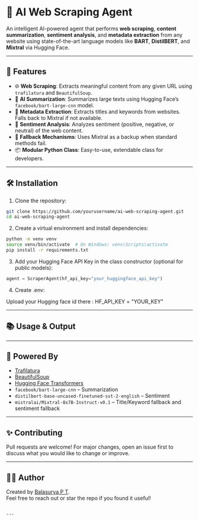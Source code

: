 
# 🤖 AI Web Scraping Agent

An intelligent AI-powered agent that performs **web scraping**, **content summarization**, **sentiment analysis**, and **metadata extraction** from any website using state-of-the-art language models like **BART**, **DistilBERT**, and **Mixtral** via Hugging Face.

---

## 🚀 Features

- 🌐 **Web Scraping**: Extracts meaningful content from any given URL using `trafilatura` and `BeautifulSoup`.
- 🧠 **AI Summarization**: Summarizes large texts using Hugging Face’s `facebook/bart-large-cnn` model.
- 📝 **Metadata Extraction**: Extracts titles and keywords from websites. Falls back to Mixtral if not available.
- 💬 **Sentiment Analysis**: Analyzes sentiment (positive, negative, or neutral) of the web content.
- 🔁 **Fallback Mechanisms**: Uses Mixtral as a backup when standard methods fail.
- 📦 **Modular Python Class**: Easy-to-use, extendable class for developers.

---

## 🛠 Installation

1. Clone the repository:

```bash
git clone https://github.com/yourusername/ai-web-scraping-agent.git
cd ai-web-scraping-agent
```

2. Create a virtual environment and install dependencies:

```bash
python -m venv venv
source venv/bin/activate  # On Windows: venv\Scripts\activate
pip install -r requirements.txt
```

3. Add your Hugging Face API Key in the class constructor (optional for public models):

```python
agent = ScraperAgent(hf_api_key="your_huggingface_api_key")
```
4. Create .env:

Upload your Hugging face id there : HF_API_KEY = "YOUR_KEY"

---

## 📚 Usage & Output
---

## 🧠 Powered By

- [Trafilatura](https://github.com/adbar/trafilatura)
- [BeautifulSoup](https://www.crummy.com/software/BeautifulSoup/)
- [Hugging Face Transformers](https://huggingface.co/)
- `facebook/bart-large-cnn` – Summarization  
- `distilbert-base-uncased-finetuned-sst-2-english` – Sentiment  
- `mistralai/Mixtral-8x7B-Instruct-v0.1` – Title/Keyword fallback and sentiment fallback  


---

## ✨ Contributing

Pull requests are welcome! For major changes, open an issue first to discuss what you would like to change or improve.

---

## 🧑‍💻 Author

Created by [Balasurya P T](https://github.com/yourusername).  
Feel free to reach out or star the repo if you found it useful!

```

---

